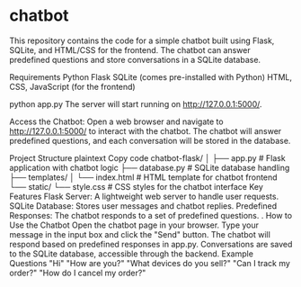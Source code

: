# chatbot
This repository contains the code for a simple chatbot built using Flask, SQLite, and HTML/CSS for the frontend. The chatbot can answer predefined questions and store conversations in a SQLite database.

Requirements
Python 
Flask
SQLite (comes pre-installed with Python)
HTML, CSS, JavaScript (for the frontend)

python app.py
The server will start running on http://127.0.0.1:5000/.

Access the Chatbot: Open a web browser and navigate to http://127.0.0.1:5000/ to interact with the chatbot. The chatbot will answer predefined questions, and each conversation will be stored in the database.

Project Structure
plaintext
Copy code
chatbot-flask/
│
├── app.py             # Flask application with chatbot logic
├── database.py        # SQLite database handling
├── templates/
│   └── index.html     # HTML template for chatbot frontend
└── static/
    └── style.css      # CSS styles for the chatbot interface
Key Features
Flask Server: A lightweight web server to handle user requests.
SQLite Database: Stores user messages and chatbot replies.
Predefined Responses: The chatbot responds to a set of predefined questions.
.
How to Use the Chatbot
Open the chatbot page in your browser.
Type your message in the input box and click the "Send" button.
The chatbot will respond based on predefined responses in app.py.
Conversations are saved to the SQLite database, accessible through the backend.
Example Questions
"Hi"
"How are you?"
"What devices do you sell?"
"Can I track my order?"
"How do I cancel my order?"
